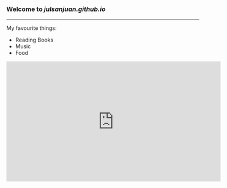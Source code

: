 ### Welcome to *julsanjuan.github.io*
---
My favourite things:
- Reading Books
- Music
- Food

<iframe width="560" height="315" src="https://www.youtube.com/embed/bvWRMAU6V-c" title="YouTube video player" frameborder="0" allow="accelerometer; autoplay; clipboard-write; encrypted-media; gyroscope; picture-in-picture" allowfullscreen></iframe>
